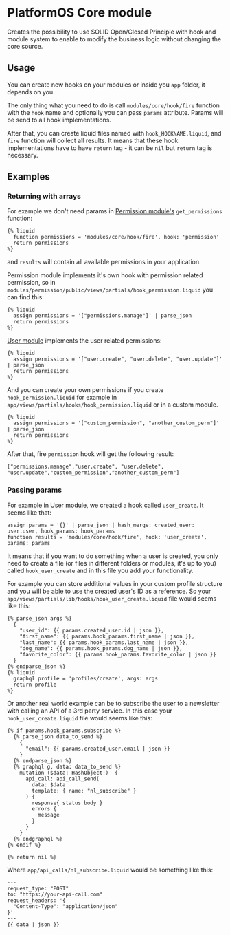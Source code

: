 # PlatformOS Core module

Creates the possibility to use SOLID Open/Closed Principle with hook and module system to enable to modify the business logic without changing the core source.

## Usage

You can create new hooks on your modules or inside you `app` folder, it depends on you.

The only thing what you need to do is call `modules/core/hook/fire` function with the `hook` name and optionally you can pass `params` attribute. Params will be send to all hook implementations.

After that, you can create liquid files named with `hook_HOOKNAME.liquid`, and `fire` function will collect all results. It means that these hook implementations have to have `return` tag - it can be `nil` but `return` tag is necessary.

## Examples

### Returning with arrays

For example we don't need params in [Permission module's](https://github.com/hosszukalman/pos-module-permission) `get_permissions` function:

```
{% liquid
  function permissions = 'modules/core/hook/fire', hook: 'permission'
  return permissions
%}
```

and `results` will contain all available permissions in your application.

Permission module implements it's own hook with permission related permission, so in `modules/permission/public/views/partials/hook_permission.liquid` you can find this:

```
{% liquid
  assign permissions = '["permissions.manage"]' | parse_json
  return permissions
%}
```

[User module](https://github.com/hosszukalman/pos-module-user) implements the user related permissions:

```
{% liquid
  assign permissions = '["user.create", "user.delete", "user.update"]' | parse_json
  return permissions
%}
```

And you can create your own permissions if you create `hook_permission.liquid` for example in `app/views/partials/hooks/hook_permission.liquid` or in a custom module.

```
{% liquid
  assign permissions = '["custom_permission", "another_custom_perm"]' | parse_json
  return permissions
%}
```

After that, fire `permission` hook will get the following result:

```
["permissions.manage","user.create", "user.delete", "user.update","custom_permission","another_custom_perm"]
```

### Passing params

For example in User module, we created a hook called `user_create`. It seems like that:

```
assign params = '{}' | parse_json | hash_merge: created_user: user.user, hook_params: hook_params
function results = 'modules/core/hook/fire', hook: 'user_create', params: params
```

It means that if you want to do something when a user is created, you only need to create a file (or files in different folders or modules, it's up to you) called `hook_user_create` and in this file you add your functionality.

For example you can store additional values in your custom profile structure and you will be able to use the created user's ID as a reference. So your `app/views/partials/lib/hooks/hook_user_create.liquid` file would seems like this:

```
{% parse_json args %}
  {
    "user_id": {{ params.created_user.id | json }},
    "first_name": {{ params.hook_params.first_name | json }},
    "last_name": {{ params.hook_params.last_name | json }},
    "dog_name": {{ params.hook_params.dog_name | json }},
    "favorite_color": {{ params.hook_params.favorite_color | json }}
  }
{% endparse_json %}
{% liquid
  graphql profile = 'profiles/create', args: args
  return profile
%}
```

Or another real world example can be to subscribe the user to a newsletter with calling an API of a 3rd party service. In this case your `hook_user_create.liquid` file would seems like this:

```
{% if params.hook_params.subscribe %}
  {% parse_json data_to_send %}
    {
      "email": {{ params.created_user.email | json }}
    }
  {% endparse_json %}
  {% graphql g, data: data_to_send %}
    mutation ($data: HashObject!)  {
      api_call: api_call_send(
        data: $data
        template: { name: "nl_subscribe" }
      ) {
        response{ status body }
        errors {
          message
        }
      }
    }
  {% endgraphql %}
{% endif %}

{% return nil %}
```

Where `app/api_calls/nl_subscribe.liquid` would be something like this:

```
---
request_type: "POST"
to: "https://your-api-call.com"
request_headers: '{
  "Content-Type": "application/json"
}'
---
{{ data | json }}

```
